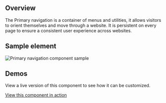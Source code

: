 ## Overview

The Primary navigation is a container of menus and utilities, it allows 
visitors to orient themselves and move through a website. It is persistent on 
every page to ensure a consistent user experience across websites.

## Sample element

<uxdot-example width-adjustment="1000px" variant="full" alignment="left" no-border>
  <img src="{{ './primary-nav-example.png' | url }}" alt="Primary navigation component sample">
</uxdot-example>

## Demos
View a live version of this component to see how it can be customized.

<!-- @todo: KS - update the following link to demo RHDS based Primary Nav-->
<rh-cta><a href="https://codepen.io/heyMP/pen/gOoYXov">View this component in action</rh-cta>
